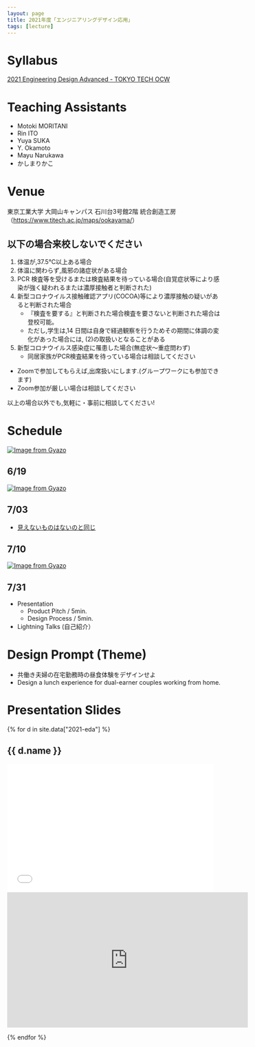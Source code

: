 ```yaml
---
layout: page
title: 2021年度「エンジニアリングデザイン応用」
tags: [lecture]
---
```


# Syllabus

[2021  Engineering Design Advanced - TOKYO TECH OCW](http://www.ocw.titech.ac.jp/index.php?module=General&action=T0300&GakubuCD=2&GakkaCD=321502&KeiCD=15&course=2&KamokuCD=321502&KougiCD=202128119&Nendo=2021&vid=03&lang=EN)

# Teaching Assistants

* Motoki MORITANI
* Rin ITO
* Yuya SUKA
* Y. Okamoto
* Mayu Narukawa
* かしまりかこ

# Venue

東京工業大学 大岡山キャンパス 石川台3号館2階 統合創造工房（<https://www.titech.ac.jp/maps/ookayama/>）

## 以下の場合来校しないでください

1. 体温が,37.5°C以上ある場合
2. 体温に関わらず,風邪の諸症状がある場合
3. PCR 検査等を受けるまたは検査結果を待っている場合(自覚症状等により感染が強く疑われるまたは濃厚接触者と判断された)
4. 新型コロナウイルス接触確認アプリ(COCOA)等により濃厚接触の疑いがあると判断された場合
    * 『検査を要する』と判断された場合検査を要さないと判断された場合は登校可能。
    *  ただし,学生は,14 日間は自身で経過観察を行うためその期間に体調の変化があった場合には, (2)の取扱いとなることがある
5. 新型コロナウイルス感染症に罹患した場合(無症状〜重症問わず)
    * 同居家族がPCR検査結果を待っている場合は相談してください

* Zoomで参加してもらえば,出席扱いにします.(グループワークにも参加できます)
* Zoom参加が厳しい場合は相談してください

以上の場合以外でも,気軽に・事前に相談してください!

# Schedule

[![Image from Gyazo](https://i.gyazo.com/c6a78bc95a305cb663626351885b5df1.png)](https://gyazo.com/c6a78bc95a305cb663626351885b5df1)

## 6/19

[![Image from Gyazo](https://i.gyazo.com/dd307b8d9511e5e27bf972400ca67e94.png)](https://gyazo.com/dd307b8d9511e5e27bf972400ca67e94)

## 7/03

* [見えないものはないのと同じ](https://medium.com/titech-eng-and-design/%E8%A6%8B%E3%81%88%E3%81%AA%E3%81%84%E3%82%82%E3%81%AE%E3%81%AF%E3%81%AA%E3%81%84%E3%81%AE%E3%81%A8%E5%90%8C%E3%81%98-2566cc5a7c54)

## 7/10

[![Image from Gyazo](https://i.gyazo.com/0ba09aecad419a1d3af66316dd731b27.png)](https://gyazo.com/0ba09aecad419a1d3af66316dd731b27)

## 7/31

* Presentation
  * Product Pitch / 5min.
  * Design Process / 5min.
* Lightning Talks (自己紹介）

# Design Prompt (Theme)

* 共働き夫婦の在宅勤務時の昼食体験をデザインせよ
* Design a lunch experience for dual-earner couples working from home.



# Presentation Slides

{% for d in site.data["2021-eda"] %}
## {{ d.name }}

<iframe src="{{ d.url }}/embed?start=false&loop=false&delayms=3000" frameborder="0" width="480" height="299" allowfullscreen="true" mozallowfullscreen="true" webkitallowfullscreen="true"></iframe>


<iframe width="560" height="315" src="https://www.youtube.com/embed/{{ d.movie }}" title="YouTube video player" frameborder="0" allow="accelerometer; autoplay; clipboard-write; encrypted-media; gyroscope; picture-in-picture" allowfullscreen></iframe>

{% endfor %}
